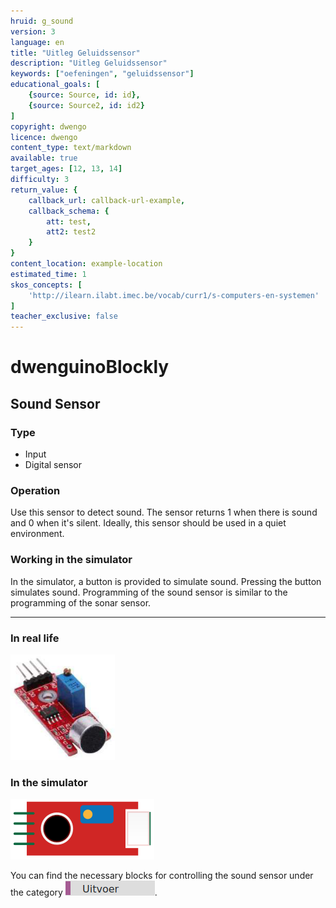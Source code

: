 ```yaml
---
hruid: g_sound
version: 3
language: en
title: "Uitleg Geluidssensor"
description: "Uitleg Geluidssensor"
keywords: ["oefeningen", "geluidssensor"]
educational_goals: [
    {source: Source, id: id}, 
    {source: Source2, id: id2}
]
copyright: dwengo
licence: dwengo
content_type: text/markdown
available: true
target_ages: [12, 13, 14]
difficulty: 3
return_value: {
    callback_url: callback-url-example,
    callback_schema: {
        att: test,
        att2: test2
    }
}
content_location: example-location
estimated_time: 1
skos_concepts: [
    'http://ilearn.ilabt.imec.be/vocab/curr1/s-computers-en-systemen'
]
teacher_exclusive: false
---
```

# dwenguinoBlockly
## Sound Sensor

### Type
- Input
- Digital sensor

### Operation
Use this sensor to detect sound. The sensor returns 1 when there is sound and 0 when it's silent. Ideally, this sensor should be used in a quiet environment.

### Working in the simulator
In the simulator, a button is provided to simulate sound. Pressing the button simulates sound. Programming of the sound sensor is similar to the programming of the sonar sensor.

***

### In real life

![](embed/geluidssensor.png "sound sensor")

### In the simulator

![](embed/sim_geluidssensor.png "sound sensor simulator")

You can find the necessary blocks for controlling the sound sensor under the category ![](embed/cat_uitvoer.png "output category").